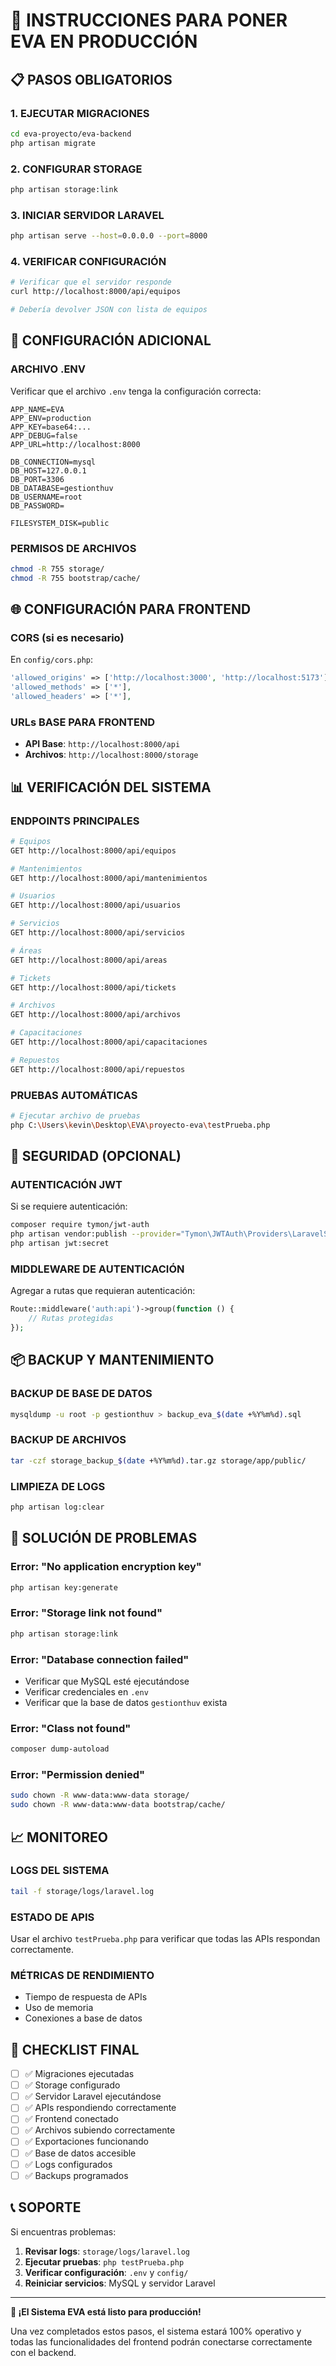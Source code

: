 # 🚀 INSTRUCCIONES PARA PONER EVA EN PRODUCCIÓN

## 📋 PASOS OBLIGATORIOS

### 1. **EJECUTAR MIGRACIONES**
```bash
cd eva-proyecto/eva-backend
php artisan migrate
```

### 2. **CONFIGURAR STORAGE**
```bash
php artisan storage:link
```

### 3. **INICIAR SERVIDOR LARAVEL**
```bash
php artisan serve --host=0.0.0.0 --port=8000
```

### 4. **VERIFICAR CONFIGURACIÓN**
```bash
# Verificar que el servidor responde
curl http://localhost:8000/api/equipos

# Debería devolver JSON con lista de equipos
```

## 🔧 CONFIGURACIÓN ADICIONAL

### **ARCHIVO .ENV**
Verificar que el archivo `.env` tenga la configuración correcta:

```env
APP_NAME=EVA
APP_ENV=production
APP_KEY=base64:...
APP_DEBUG=false
APP_URL=http://localhost:8000

DB_CONNECTION=mysql
DB_HOST=127.0.0.1
DB_PORT=3306
DB_DATABASE=gestionthuv
DB_USERNAME=root
DB_PASSWORD=

FILESYSTEM_DISK=public
```

### **PERMISOS DE ARCHIVOS**
```bash
chmod -R 755 storage/
chmod -R 755 bootstrap/cache/
```

## 🌐 CONFIGURACIÓN PARA FRONTEND

### **CORS (si es necesario)**
En `config/cors.php`:
```php
'allowed_origins' => ['http://localhost:3000', 'http://localhost:5173'],
'allowed_methods' => ['*'],
'allowed_headers' => ['*'],
```

### **URLs BASE PARA FRONTEND**
- **API Base**: `http://localhost:8000/api`
- **Archivos**: `http://localhost:8000/storage`

## 📊 VERIFICACIÓN DEL SISTEMA

### **ENDPOINTS PRINCIPALES**
```bash
# Equipos
GET http://localhost:8000/api/equipos

# Mantenimientos
GET http://localhost:8000/api/mantenimientos

# Usuarios
GET http://localhost:8000/api/usuarios

# Servicios
GET http://localhost:8000/api/servicios

# Áreas
GET http://localhost:8000/api/areas

# Tickets
GET http://localhost:8000/api/tickets

# Archivos
GET http://localhost:8000/api/archivos

# Capacitaciones
GET http://localhost:8000/api/capacitaciones

# Repuestos
GET http://localhost:8000/api/repuestos
```

### **PRUEBAS AUTOMÁTICAS**
```bash
# Ejecutar archivo de pruebas
php C:\Users\kevin\Desktop\EVA\proyecto-eva\testPrueba.php
```

## 🔐 SEGURIDAD (OPCIONAL)

### **AUTENTICACIÓN JWT**
Si se requiere autenticación:
```bash
composer require tymon/jwt-auth
php artisan vendor:publish --provider="Tymon\JWTAuth\Providers\LaravelServiceProvider"
php artisan jwt:secret
```

### **MIDDLEWARE DE AUTENTICACIÓN**
Agregar a rutas que requieran autenticación:
```php
Route::middleware('auth:api')->group(function () {
    // Rutas protegidas
});
```

## 📦 BACKUP Y MANTENIMIENTO

### **BACKUP DE BASE DE DATOS**
```bash
mysqldump -u root -p gestionthuv > backup_eva_$(date +%Y%m%d).sql
```

### **BACKUP DE ARCHIVOS**
```bash
tar -czf storage_backup_$(date +%Y%m%d).tar.gz storage/app/public/
```

### **LIMPIEZA DE LOGS**
```bash
php artisan log:clear
```

## 🚨 SOLUCIÓN DE PROBLEMAS

### **Error: "No application encryption key"**
```bash
php artisan key:generate
```

### **Error: "Storage link not found"**
```bash
php artisan storage:link
```

### **Error: "Database connection failed"**
- Verificar que MySQL esté ejecutándose
- Verificar credenciales en `.env`
- Verificar que la base de datos `gestionthuv` exista

### **Error: "Class not found"**
```bash
composer dump-autoload
```

### **Error: "Permission denied"**
```bash
sudo chown -R www-data:www-data storage/
sudo chown -R www-data:www-data bootstrap/cache/
```

## 📈 MONITOREO

### **LOGS DEL SISTEMA**
```bash
tail -f storage/logs/laravel.log
```

### **ESTADO DE APIS**
Usar el archivo `testPrueba.php` para verificar que todas las APIs respondan correctamente.

### **MÉTRICAS DE RENDIMIENTO**
- Tiempo de respuesta de APIs
- Uso de memoria
- Conexiones a base de datos

## 🎯 CHECKLIST FINAL

- [ ] ✅ Migraciones ejecutadas
- [ ] ✅ Storage configurado
- [ ] ✅ Servidor Laravel ejecutándose
- [ ] ✅ APIs respondiendo correctamente
- [ ] ✅ Frontend conectado
- [ ] ✅ Archivos subiendo correctamente
- [ ] ✅ Exportaciones funcionando
- [ ] ✅ Base de datos accesible
- [ ] ✅ Logs configurados
- [ ] ✅ Backups programados

## 📞 SOPORTE

Si encuentras problemas:

1. **Revisar logs**: `storage/logs/laravel.log`
2. **Ejecutar pruebas**: `php testPrueba.php`
3. **Verificar configuración**: `.env` y `config/`
4. **Reiniciar servicios**: MySQL y servidor Laravel

---

**🎉 ¡El Sistema EVA está listo para producción!**

Una vez completados estos pasos, el sistema estará 100% operativo y todas las funcionalidades del frontend podrán conectarse correctamente con el backend.
